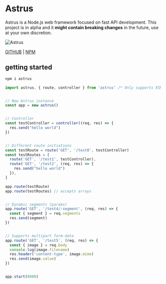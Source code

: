 # Astrus
Astrus is a Node.js web framework focused on fast API development. This project is in alpha and it **might contain breaking changes** in the future, use at your own discretion.

![Astrus](https://imgur.com/qfOjy3v.png)

[GITHUB](https://github.com/nore777/astrus) | [NPM](https://www.npmjs.com/package/astrus)

## getting started

```bash
npm i astrus
```

```javascript
import astrus, { route, controller } from 'astrus' /* Only supports ESM */


// New Astrus instance
const app = new astrus()


// Controller
const testController = controller((req, res) => {
  res.send("hello world")
})


// Different route initiations
const testRoute = route('GET', '/test0', testController)
const testRoutes = [
  route('GET', '/test1', testController),
  route('GET', '/test2', (req, res) => {
    res.send("hello world")
  }),
]

app.route(testRoute)
app.route(testRoutes) // accepts arrays


// Dynamic segments (params)
app.route('GET', '/test4/:segment', (req, res) => {
  const { segment } = req.segments
  res.send(segment)
})


// Supports multipart form-data
app.route('GET', '/test5', (req, res) => {
  const { image } = req.body
  console.log(image.filename)
  res.header('content-type', image.mime)
  res.send(image.value)
})


app.start(8000)
```

